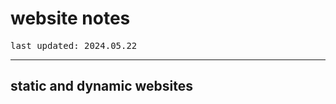 # website notes

<div style="font-family: monospace;">last updated: 2024.05.22</div>

***

## static and dynamic websites


